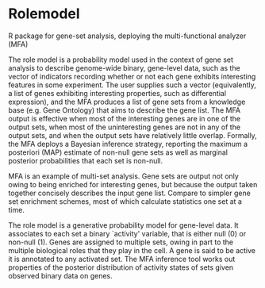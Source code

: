 # Rolemodel
R package for gene-set analysis, deploying the multi-functional analyzer (MFA)

The role model is a probability model used in the context of gene set analysis to describe genome-wide binary, gene-level data, such as the vector of indicators recording whether or not each gene exhibits interesting features in some experiment.  The user supplies such a vector (equivalently, a list of genes exhibiting interesting properties, such as differential expression), and the MFA produces a list of gene sets from a knowledge base (e.g. Gene Ontology) that aims to describe the gene list.  The MFA output is effective when most of the interesting genes are in one of the output sets, when most of the uninteresting genes are not in any of the output sets, and when the output sets have relatively little overlap.   Formally, the MFA deploys a Bayesian inference strategy, reporting the maximum a posteriori (MAP) estimate of non-null gene sets as well as marginal posterior probabilities that each set is non-null.

MFA is an example of multi-set analysis.  Gene sets are output not only owing to being enriched for interesting genes, but because the output taken together concisely describes the input gene list.  Compare to simpler gene set enrichment schemes, most of which calculate statistics one set at a time.

The role model is a generative probability model for gene-level data.  It associates to each set a binary `activity' variable, that is either null (0) or non-null (1).  Genes are assigned to multiple sets, owing in part to the multiple biological roles that they play in the cell.  A gene is said to be active it is annotated to any activated set.  The MFA inference tool works out properties of the posterior distribution of activity states of sets given observed binary data on genes.
